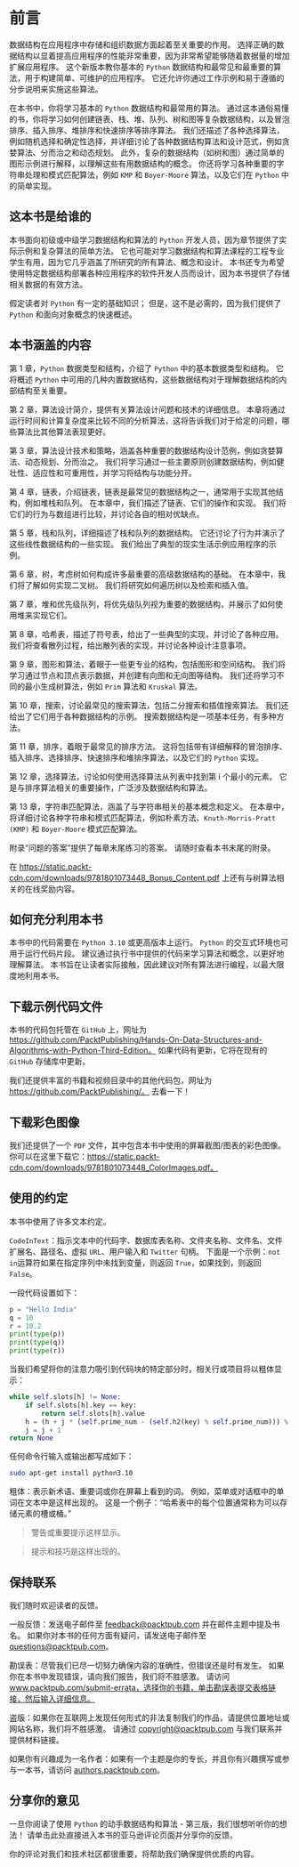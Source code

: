 # 前言

数据结构在应用程序中存储和组织数据方面起着至关重要的作用。 选择正确的数据结构以显着提高应用程序的性能非常重要，因为非常希望能够随着数据量的增加扩展应用程序。 这个新版本教你基本的 ```Python``` 数据结构和最常见和最重要的算法，用于构建简单、可维护的应用程序。 它还允许你通过工作示例和易于遵循的分步说明来实施这些算法。

在本书中，你将学习基本的 ```Python``` 数据结构和最常用的算法。 通过这本通俗易懂的书，你将学习如何创建链表、栈、堆、队列、树和图等复杂数据结构，以及冒泡排序、插入排序、堆排序和快速排序等排序算法。 我们还描述了各种选择算法，例如随机选择和确定性选择，并详细讨论了各种数据结构算法和设计范式，例如贪婪算法、分而治之和动态规划。 此外，复杂的数据结构（如树和图）通过简单的图形示例进行解释，以理解这些有用数据结构的概念。 你还将学习各种重要的字符串处理和模式匹配算法，例如 ```KMP``` 和 ```Boyer-Moore``` 算法，以及它们在 ```Python``` 中的简单实现。

## 这本书是给谁的

本书面向初级或中级学习数据结构和算法的 ```Python``` 开发人员，因为章节提供了实际示例和复杂算法的简单方法。 它也可能对学习数据结构和算法课程的工程专业学生有用，因为它几乎涵盖了所研究的所有算法、概念和设计。 本书还专为希望使用特定数据结构部署各种应用程序的软件开发人员而设计，因为本书提供了存储相关数据的有效方法。

假定读者对 ```Python``` 有一定的基础知识； 但是，这不是必需的，因为我们提供了 ```Python``` 和面向对象概念的快速概述。

## 本书涵盖的内容

第 1 章，```Python``` 数据类型和结构，介绍了 ```Python``` 中的基本数据类型和结构。 它将概述 ```Python``` 中可用的几种内置数据结构，这些数据结构对于理解数据结构的内部结构至关重要。

第 2 章，算法设计简介，提供有关算法设计问题和技术的详细信息。 本章将通过运行时间和计算复杂度来比较不同的分析算法，这将告诉我们对于给定的问题，哪些算法比其他算法表现更好。

第 3 章，算法设计技术和策略，涵盖各种重要的数据结构设计范例，例如贪婪算法、动态规划、分而治之。 我们将学习通过一些主要原则创建数据结构，例如健壮性、适应性和可重用性，并学习将结构与功能分开。

第 4 章，链表，介绍链表，链表是最常见的数据结构之一，通常用于实现其他结构，例如堆栈和队列。 在本章中，我们描述了链表、它们的操作和实现。 我们将它们的行为与数组进行比较，并讨论各自的相对优缺点。

第 5 章，栈和队列，详细描述了栈和队列的数据结构。 它还讨论了行为并演示了这些线性数据结构的一些实现。 我们给出了典型的现实生活示例应用程序的示例。

第 6 章，树，考虑树如何构成许多最重要的高级数据结构的基础。 在本章中，我们将了解如何实现二叉树。 我们将研究如何遍历树以及检索和插入值。

第 7 章，堆和优先级队列，将优先级队列视为重要的数据结构，并展示了如何使用堆来实现它们。

第 8 章，哈希表，描述了符号表，给出了一些典型的实现，并讨论了各种应用。 我们将查看散列过程，给出散列表的实现，并讨论各种设计注意事项。

第 9 章，图形和算法，着眼于一些更专业的结构，包括图形和空间结构。 我们将学习通过节点和顶点表示数据，并创建有向图和无向图等结构。 我们还将学习不同的最小生成树算法，例如 ```Prim``` 算法和 ```Kruskal``` 算法。

第 10 章，搜索，讨论最常见的搜索算法，包括二分搜索和插值搜索算法。 我们还给出了它们用于各种数据结构的示例。 搜索数据结构是一项基本任务，有多种方法。

第 11 章，排序，着眼于最常见的排序方法。 这将包括带有详细解释的冒泡排序、插入排序、选择排序、快速排序和堆排序算法，以及它们的 ```Python``` 实现。

第 12 章，选择算法，讨论如何使用选择算法从列表中找到第 i 个最小的元素。 它是与排序算法相关的重要操作，广泛涉及数据结构和算法。

第 13 章，字符串匹配算法，涵盖了与字符串相关的基本概念和定义。 在本章中，将详细讨论各种字符串和模式匹配算法，例如朴素方法、```Knuth-Morris-Pratt (KMP)``` 和 ```Boyer-Moore``` 模式匹配算法。

附录“问题的答案”提供了每章末尾练习的答案。 请随时查看本书末尾的附录。

在 https://static.packt-cdn.com/downloads/9781801073448_Bonus_Content.pdf 上还有与树算法相关的在线奖励内容。

## 如何充分利用本书

本书中的代码需要在 ```Python 3.10``` 或更高版本上运行。 ```Python``` 的交互式环境也可用于运行代码片段。 建议通过执行书中提供的代码来学习算法和概念，以更好地理解算法。 本书旨在让读者实际接触，因此建议对所有算法进行编程，以最大限度地利用本书。

## 下载示例代码文件
本书的代码包托管在 ```GitHub``` 上，网址为 https://github.com/PacktPublishing/Hands-On-Data-Structures-and-Algorithms-with-Python-Third-Edition。 如果代码有更新，它将在现有的 ```GitHub``` 存储库中更新。

我们还提供丰富的书籍和视频目录中的其他代码包，网址为 https://github.com/PacktPublishing/。 去看一下！

## 下载彩色图像
我们还提供了一个 ```PDF``` 文件，其中包含本书中使用的屏幕截图/图表的彩色图像。 你可以在这里下载它：https://static.packt-cdn.com/downloads/9781801073448_ColorImages.pdf。

## 使用的约定
本书中使用了许多文本约定。

```CodeInText```：指示文本中的代码字、数据库表名称、文件夹名称、文件名、文件扩展名、路径名、虚拟 ```URL```、用户输入和 ```Twitter``` 句柄。 下面是一个示例：```not in```运算符如果在指定序列中未找到变量，则返回 ```True```，如果找到，则返回 ```False```。

一段代码设置如下：

```python
p = "Hello India"
q = 10
r = 10.2
print(type(p))
print(type(q))
print(type(r))
```

当我们希望将你的注意力吸引到代码块的特定部分时，相关行或项目将以粗体显示：

```python
while self.slots[h] != None:
    if self.slots[h].key == key:
        return self.slots[h].value
    h = (h + j * (self.prime_num - (self.h2(key) % self.prime_num))) % self.size
    j = j + 1
return None
```

任何命令行输入或输出都写成如下：

```sh
sudo apt-get install python3.10
```

粗体：表示新术语、重要词或你在屏幕上看到的词。 例如，菜单或对话框中的单词在文本中是这样出现的。 这是一个例子：“哈希表中的每个位置通常称为可以存储元素的槽或桶。”

> 警告或重要提示这样显示。

> 提示和技巧是这样出现的。

## 保持联系

我们随时欢迎读者的反馈。

一般反馈：发送电子邮件至 feedback@packtpub.com 并在邮件主题中提及书名。 如果你对本书的任何方面有疑问，请发送电子邮件至 questions@packtpub.com。

勘误表：尽管我们已尽一切努力确保内容的准确性，但错误还是时有发生。 如果你在本书中发现错误，请向我们报告，我们将不胜感激。 请访问 www.packtpub.com/submit-errata，选择你的书籍，单击勘误表提交表格链接，然后输入详细信息。

盗版：如果你在互联网上发现任何形式的非法复制我们的作品，请提供位置地址或网站名称，我们将不胜感激。 请通过 copyright@packtpub.com 与我们联系并提供材料链接。

如果你有兴趣成为一名作者：如果有一个主题是你的专长，并且你有兴趣撰写或参与一本书，请访问 [authors.packtpub.com](authors.packtpub.com)。

## 分享你的意见

一旦你阅读了使用 ```Python``` 的动手数据结构和算法 - 第三版，我们很想听听你的想法！ 请单击此处直接进入本书的亚马逊评论页面并分享你的反馈。

你的评论对我们和技术社区都很重要，将帮助我们确保提供优质的内容。